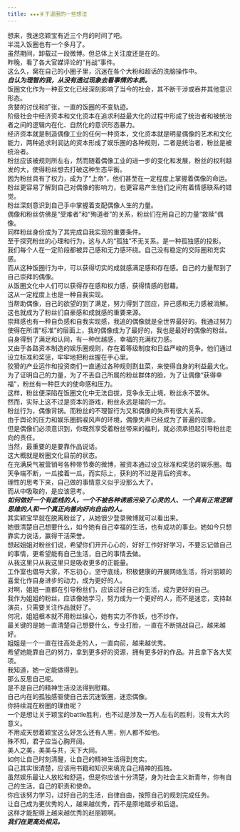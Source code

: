 ```yaml
---
title: ★★★关于退圈的一些想法
---
```

想来，我迷恋颖宝有近三个月的时间了吧。  
半混入饭圈也有一个多月了。  
虽然期间，卸载过一段微博。但总体上关注度还是在的。  
昨晚，看了各大官媒评论的“肖战”事件。  
这么久，窝在自己的小圈子里，沉迷在各个大粉和超话的洗脑操作中。  
***自认为理智的我，从没有透过现象去看事情的本质。***  
饭圈文化作为一种亚文化已经深刻影响了当今的社会，其不断干涉或吞并其他意识形态。  
贪婪的讨伐和扩张，一直的饭圈的不变轨迹。  
阶级社会中经济资本和文化资本在追求利益最大化的过程中形成了统治者和被统治者之间的逻辑内在化、自然化的意识形态暴力。  
经济资本就是制造偶像工业的任何一种资本，文化资本就是明星偶像的艺术和文化能力，两种追求利润达的资本形成了娱乐圈的各种规则，二者是统治者，粉丝是被统治者。  
粉丝应该被规则所左右，然而随着偶像工业的进一步的变化和发展，粉丝的权利越发的大，使得粉丝想去打破这种生态平衡。  
因为粉丝具有了权力，成为了“上帝”，他们甚至在一定程度上掌握着偶像的命运。  
粉丝更容易了解到自己对偶像的影响力，也更容易产生他们之间有着情感联系的错觉。  
粉丝深刻意识到自己手中掌握着支配偶像人生的力量。  
偶像和粉丝仿佛是“受难者”和“殉道者”的关系，粉丝们在用自己的力量“救赎”偶像。  
同样粉丝身份成为了其完成自我实现的重要条件。  
至于探究粉丝的心理和行为，这与人的“孤独”不无关系。是一种孤独感的投影。  
我们每个人在一定阶段都被异己感和无力感环绕。自己没有稳定的交际圈和充实感。  
而从这种饭圈行为中，可以获得切实的成就感满足感和存在感。自己的力量帮到了自己崇拜的偶像。  
从饭圈文化中人们可以获得存在感和权力感，获得情感的慰藉。  
这从一定程度上也是一种自我实现。  
当帮助偶像，自己的欲望的到了满足，努力得到了回应，异己感和无力感被消解。
这也就成为了粉丝们自豪感和成就感的重要来源。  
崇拜感也有一种自负感和自我实现感，我追的偶像就是全世界最好的。我通过努力使得在所谓“标准”的层面上，我的偶像成为了最好的，我也是最好的偶像的粉丝。  
自身得到了满足和认同，有一种优越感，幸福的充满权力感。  
又由于各路资本制造的娱乐圈规则，存在着等级制度和日益严峻的竞争。他们通过设立标准和奖惩，牢牢地把粉丝握在手心里。  
狡猾的产业运作和投资商们一直通过各种规则割韭菜，来使得自身的利益最大化。  
为了证明自己的力量，为了不丢自己所属的粉丝群体的脸，为了让偶像“获得幸福”，粉丝有一种巨大的使命感和压力。  
这样，粉丝便深陷在饭圈文化中无法自拔，竞争永无止境，粉丝永不罢休。  
然而，实际上这不过是资本的游戏，粉丝永远是输的一方。  
粉丝行为，偶像背锅。而粉丝的不理智行为又和偶像的失声有很大关系。  
由于舆论的压力和娱乐圈鹤唳风声的环境，偶像失声已经成为了普遍的现象。  
但是偶像们必须意识到，你既然享受着粉丝带来的福利，就必须承担起引导粉丝走向的责任。  
当然，最重要的是要靠作品说话。  
这大概就是粉圈文化目前的状态。  
在充满戾气被营销号各种带节奏的微博，被资本通过设立标准和奖惩的娱乐圈。每天争端不断，一瓜接着一瓜，而实际上，获利的不过是背后的资本。  
理性的思考下来，自己做的事情意义似乎没那么大了。  
而从中吸取的，是应该思考。  
***如何做好一个有底线的人，一个不被各种诱惑污染了心灵的人、一个具有正常逻辑思维的人和一个真正向善向好向自由的人。***  
其实颖宝早就在脱离粉丝了，从她很少登录微博就可以看出来。  
她很清楚自己想要什么，如今她有自己幸福的生活，也有成功的事业。她如今只想靠实力说话，赢得干活荣誉。  
想起姐姐对粉丝们说，希望你们开开心心的，好好工作好好学习，不要忘记做自己的事情，更希望能有自己生活，自己的事情去做。  
从我这里只从我这里只是吸收更多的正能量。  
工作室也倡导大家，不忘初心，坚守底线，积极健康的开展网络生活，将对丽颖的喜爱化作自身进步的动力，成为更好的人。  
对啊，姐姐一直都在引导粉丝们，应该过好自己的生活，成为更好的自己。  
我作为姐姐的粉丝，应该像她学习，努力成为一个更好的人，而不是迷恋，支持赵演员，只需要关注作品就好了。  
何况，姐姐根本就不用粉丝操心，她有实力不作妖，也不炒作。  
最关键的是她一直清楚自己想要什么，专业打脸，一直在不断挑战自己，越来越好。  
姐姐是一个一直在往高处走的人，一直向前，越来越优秀。  
希望她能靠自己的努力，拿到更多好的资源，拥有更多好的作品。并且拿下各大奖项。  
我知道，她一定能做得到。  
那么反思自己呢。  
是不是自己的精神生活没法得到慰藉。  
自己内在的孤独感驱使自己去沉迷饭圈，迷恋偶像。  
你持续混在粉圈的理由呢？  
一个是想让关于颖宝的battle胜利，也不过是涉及一万人左右的胜利，没有太大的意义。  
不用成天想着颖宝这么好怎么还有人黑，别人都不如他。  
殊不知，君子应当心胸开阔。  
美人之美，美美与共，天下大同。  
如何让自己时刻清醒，让自己的精神生活得到充实。  
自己其实很清楚，应该用书籍和知识来填充自己精神的孤独。  
虽然娱乐最让人放松和舒适，但是你应该十分清楚，身为社会主义新青年，你有自己的生活，自己的职责和使命。  
你应该努力学习，过好自己的生活，自律自由，按照自己的规划完成任务。  
让自己成为更优秀的人，越来越优秀，而不是原地踏步和后退。  
这样才能配得上越来越优秀的赵丽颖啊。  
***我们在更高处相见。***  